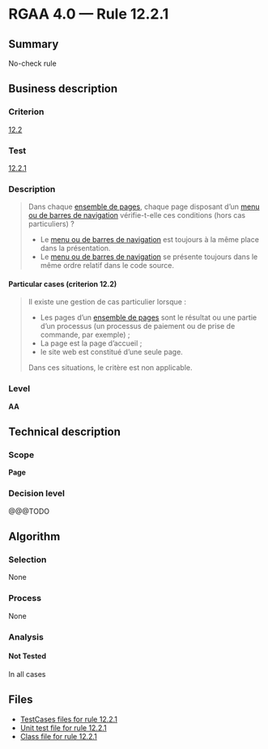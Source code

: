 # RGAA 4.0 — Rule 12.2.1

## Summary

No-check rule

## Business description

### Criterion

[12.2](https://www.numerique.gouv.fr/publications/rgaa-accessibilite/methode/criteres/#crit-12-2)

### Test

[12.2.1](https://www.numerique.gouv.fr/publications/rgaa-accessibilite/methode/criteres/#test-12-2-1)

### Description

> Dans chaque [ensemble de pages](https://www.numerique.gouv.fr/publications/rgaa-accessibilite/methode/glossaire/#ensemble-de-pages), chaque page disposant d’un [menu ou de barres de navigation](https://www.numerique.gouv.fr/publications/rgaa-accessibilite/methode/glossaire/#menu-et-barre-de-navigation) vérifie-t-elle ces conditions (hors cas particuliers) ?
> 
> * Le [menu ou de barres de navigation](https://www.numerique.gouv.fr/publications/rgaa-accessibilite/methode/glossaire/#menu-et-barre-de-navigation) est toujours à la même place dans la présentation.
> * Le [menu ou de barres de navigation](https://www.numerique.gouv.fr/publications/rgaa-accessibilite/methode/glossaire/#menu-et-barre-de-navigation) se présente toujours dans le même ordre relatif dans le code source.

#### Particular cases (criterion 12.2)

> Il existe une gestion de cas particulier lorsque :
> 
> * Les pages d’un [ensemble de pages](https://www.numerique.gouv.fr/publications/rgaa-accessibilite/methode/glossaire/#ensemble-de-pages) sont le résultat ou une partie d’un processus (un processus de paiement ou de prise de commande, par exemple) ;
> * La page est la page d’accueil ;
> * le site web est constitué d’une seule page.
> 
> Dans ces situations, le critère est non applicable.

### Level

**AA**


## Technical description

### Scope

**Page**

### Decision level

@@@TODO


## Algorithm

### Selection

None

### Process

None

### Analysis

#### Not Tested

In all cases


## Files

- [TestCases files for rule 12.2.1](https://gitlab.com/asqatasun/Asqatasun/-/tree/master/rules/rules-rgaa4.0/src/test/resources/testcases/rgaa40/Rgaa40Rule120201/)
- [Unit test file for rule 12.2.1](https://gitlab.com/asqatasun/Asqatasun/-/blob/master/rules/rules-rgaa4.0/src/test/java/org/asqatasun/rules/rgaa40/Rgaa40Rule120201Test.java)
- [Class file for rule 12.2.1](https://gitlab.com/asqatasun/Asqatasun/-/blob/master/rules/rules-rgaa4.0/src/main/java/org/asqatasun/rules/rgaa40/Rgaa40Rule120201.java)


